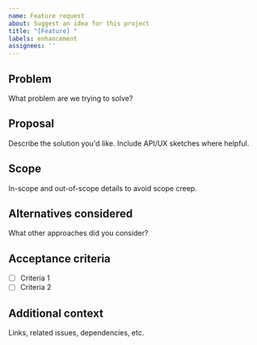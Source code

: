 ```yaml
---
name: Feature request
about: Suggest an idea for this project
title: "[Feature] "
labels: enhancement
assignees: ''
---
```


## Problem
What problem are we trying to solve?

## Proposal
Describe the solution you'd like. Include API/UX sketches where helpful.

## Scope
In-scope and out-of-scope details to avoid scope creep.

## Alternatives considered
What other approaches did you consider?

## Acceptance criteria
- [ ] Criteria 1
- [ ] Criteria 2

## Additional context
Links, related issues, dependencies, etc.


